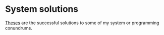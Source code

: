 # System solutions

[Theses](https://github.com/Flieh/daybook/blob/master/daybook.md) are the successful solutions to some of my system or programming conundrums.
